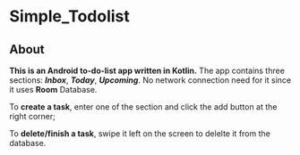 # Simple_Todolist

## About

**This is an Android to-do-list app written in Kotlin.**
The app contains three sections: ***Inbox***, ***Today***, ***Upcoming***. No network connection need for it since it uses **Room** Database. 

To **create a task**, enter one of the section and click the add button at the right corner;

To **delete/finish a task**, swipe it left on the screen to delelte it from the database.







